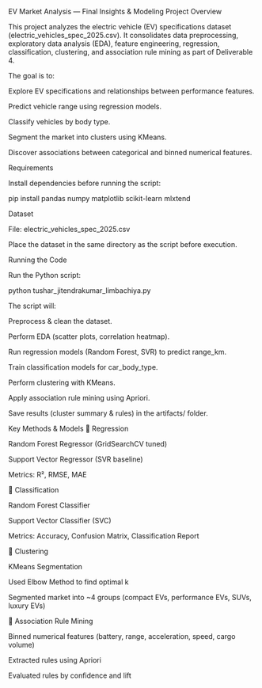 EV Market Analysis — Final Insights & Modeling
Project Overview

This project analyzes the electric vehicle (EV) specifications dataset (electric_vehicles_spec_2025.csv). It consolidates data preprocessing, exploratory data analysis (EDA), feature engineering, regression, classification, clustering, and association rule mining as part of Deliverable 4.

The goal is to:

Explore EV specifications and relationships between performance features.

Predict vehicle range using regression models.

Classify vehicles by body type.

Segment the market into clusters using KMeans.

Discover associations between categorical and binned numerical features.

 Requirements

Install dependencies before running the script:

pip install pandas numpy matplotlib scikit-learn mlxtend

 Dataset

File: electric_vehicles_spec_2025.csv

Place the dataset in the same directory as the script before execution.

 Running the Code

Run the Python script:

python tushar_jitendrakumar_limbachiya.py


The script will:

Preprocess & clean the dataset.

Perform EDA (scatter plots, correlation heatmap).

Run regression models (Random Forest, SVR) to predict range_km.

Train classification models for car_body_type.

Perform clustering with KMeans.

Apply association rule mining using Apriori.

Save results (cluster summary & rules) in the artifacts/ folder.

Key Methods & Models
🔹 Regression

Random Forest Regressor (GridSearchCV tuned)

Support Vector Regressor (SVR baseline)

Metrics: R², RMSE, MAE

🔹 Classification

Random Forest Classifier

Support Vector Classifier (SVC)

Metrics: Accuracy, Confusion Matrix, Classification Report

🔹 Clustering

KMeans Segmentation

Used Elbow Method to find optimal k

Segmented market into ~4 groups (compact EVs, performance EVs, SUVs, luxury EVs)

🔹 Association Rule Mining

Binned numerical features (battery, range, acceleration, speed, cargo volume)

Extracted rules using Apriori

Evaluated rules by confidence and lift
